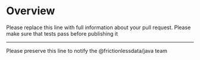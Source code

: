 # Overview

Please replace this line with full information about your pull request. Please make sure that tests pass before publishing it

---

Please preserve this line to notify the @frictionlessdata/java team

